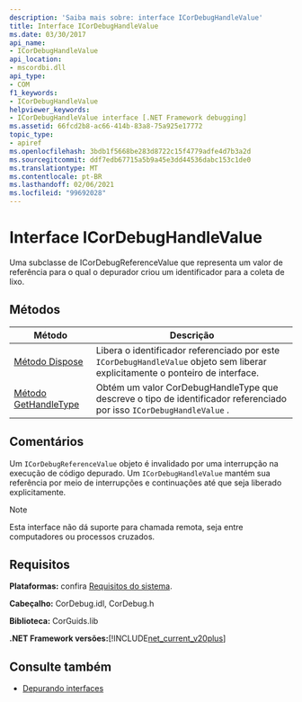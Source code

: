 ```yaml
---
description: 'Saiba mais sobre: interface ICorDebugHandleValue'
title: Interface ICorDebugHandleValue
ms.date: 03/30/2017
api_name:
- ICorDebugHandleValue
api_location:
- mscordbi.dll
api_type:
- COM
f1_keywords:
- ICorDebugHandleValue
helpviewer_keywords:
- ICorDebugHandleValue interface [.NET Framework debugging]
ms.assetid: 66fcd2b8-ac66-414b-83a8-75a925e17772
topic_type:
- apiref
ms.openlocfilehash: 3bdb1f5668be283d8722c15f4779adfe4d7b3a2d
ms.sourcegitcommit: ddf7edb67715a5b9a45e3dd44536dabc153c1de0
ms.translationtype: MT
ms.contentlocale: pt-BR
ms.lasthandoff: 02/06/2021
ms.locfileid: "99692028"
---
```

# <a name="icordebughandlevalue-interface"></a>Interface ICorDebugHandleValue

Uma subclasse de ICorDebugReferenceValue que representa um valor de referência para o qual o depurador criou um identificador para a coleta de lixo.  
  
## <a name="methods"></a>Métodos  
  
|Método|Descrição|  
|------------|-----------------|  
|[Método Dispose](icordebughandlevalue-dispose-method.md)|Libera o identificador referenciado por este `ICorDebugHandleValue` objeto sem liberar explicitamente o ponteiro de interface.|  
|[Método GetHandleType](icordebughandlevalue-gethandletype-method.md)|Obtém um valor CorDebugHandleType que descreve o tipo de identificador referenciado por isso `ICorDebugHandleValue` .|  
  
## <a name="remarks"></a>Comentários  

 Um `ICorDebugReferenceValue` objeto é invalidado por uma interrupção na execução de código depurado. Um `ICorDebugHandleValue` mantém sua referência por meio de interrupções e continuações até que seja liberado explicitamente.  
  
> [!NOTE]
> Esta interface não dá suporte para chamada remota, seja entre computadores ou processos cruzados.  
  
## <a name="requirements"></a>Requisitos  

 **Plataformas:** confira [Requisitos do sistema](../../get-started/system-requirements.md).  
  
 **Cabeçalho:** CorDebug.idl, CorDebug.h  
  
 **Biblioteca:** CorGuids.lib  
  
 **.NET Framework versões:**[!INCLUDE[net_current_v20plus](../../../../includes/net-current-v20plus-md.md)]  
  
## <a name="see-also"></a>Consulte também

- [Depurando interfaces](debugging-interfaces.md)

